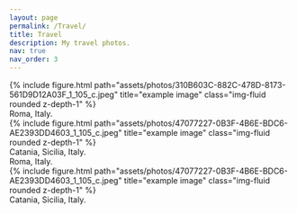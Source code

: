 ```yaml
---
layout: page
permalink: /Travel/
title: Travel
description: My travel photos.
nav: true
nav_order: 3
---
```


<div class="row">
    <div class="col-sm mt-3 mt-md-0">
        {% include figure.html path="assets/photos/310B603C-882C-478D-8173-561D9D12A03F_1_105_c.jpeg" title="example image" class="img-fluid rounded z-depth-1" %}
    </div>
    <div class="caption">
    Roma, Italy.
</div>
     <div class="col-sm mt-3 mt-md-0">
        {% include figure.html path="assets/photos/47077227-0B3F-4B6E-BDC6-AE2393DD4603_1_105_c.jpeg" title="example image" class="img-fluid rounded z-depth-1" %}
    </div>
    <div class="caption">
        Catania, Sicilia, Italy.
    </div>

</div>
<div class="caption">
    Roma, Italy.
</div>

<div class="row">
    <div class="col-sm mt-3 mt-md-0">
        {% include figure.html path="assets/photos/47077227-0B3F-4B6E-BDC6-AE2393DD4603_1_105_c.jpeg" title="example image" class="img-fluid rounded z-depth-1" %}
    </div>
</div>
<div class="caption">
    Catania, Sicilia, Italy.
</div>
